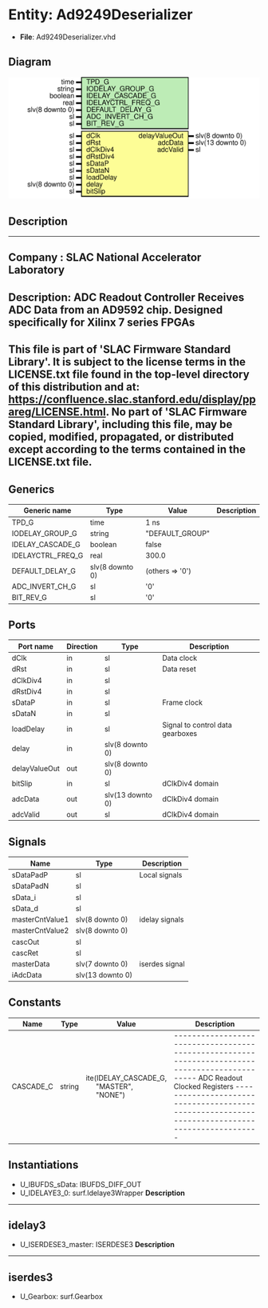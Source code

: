 # Entity: Ad9249Deserializer

- **File**: Ad9249Deserializer.vhd
## Diagram

![Diagram](Ad9249Deserializer.svg "Diagram")
## Description

-----------------------------------------------------------------------------
 Company    : SLAC National Accelerator Laboratory
-----------------------------------------------------------------------------
 Description:
 ADC Readout Controller
 Receives ADC Data from an AD9592 chip.
 Designed specifically for Xilinx 7 series FPGAs
-----------------------------------------------------------------------------
 This file is part of 'SLAC Firmware Standard Library'.
 It is subject to the license terms in the LICENSE.txt file found in the
 top-level directory of this distribution and at:
    https://confluence.slac.stanford.edu/display/ppareg/LICENSE.html.
 No part of 'SLAC Firmware Standard Library', including this file,
 may be copied, modified, propagated, or distributed except according to
 the terms contained in the LICENSE.txt file.
-----------------------------------------------------------------------------
## Generics

| Generic name      | Type            | Value           | Description |
| ----------------- | --------------- | --------------- | ----------- |
| TPD_G             | time            | 1 ns            |             |
| IODELAY_GROUP_G   | string          | "DEFAULT_GROUP" |             |
| IDELAY_CASCADE_G  | boolean         | false           |             |
| IDELAYCTRL_FREQ_G | real            | 300.0           |             |
| DEFAULT_DELAY_G   | slv(8 downto 0) | (others => '0') |             |
| ADC_INVERT_CH_G   | sl              | '0'             |             |
| BIT_REV_G         | sl              | '0'             |             |
## Ports

| Port name     | Direction | Type             | Description                      |
| ------------- | --------- | ---------------- | -------------------------------- |
| dClk          | in        | sl               |  Data clock                      |
| dRst          | in        | sl               |  Data reset                      |
| dClkDiv4      | in        | sl               |                                  |
| dRstDiv4      | in        | sl               |                                  |
| sDataP        | in        | sl               |  Frame clock                     |
| sDataN        | in        | sl               |                                  |
| loadDelay     | in        | sl               | Signal to control data gearboxes |
| delay         | in        | slv(8 downto 0)  |                                  |
| delayValueOut | out       | slv(8 downto 0)  |                                  |
| bitSlip       | in        | sl               |  dClkDiv4 domain                 |
| adcData       | out       | slv(13 downto 0) |  dClkDiv4 domain                 |
| adcValid      | out       | sl               |  dClkDiv4 domain                 |
## Signals

| Name            | Type             | Description      |
| --------------- | ---------------- | ---------------- |
| sDataPadP       | sl               |  Local signals   |
| sDataPadN       | sl               |                  |
| sData_i         | sl               |                  |
| sData_d         | sl               |                  |
| masterCntValue1 | slv(8 downto 0)  |  idelay signals  |
| masterCntValue2 | slv(8 downto 0)  |                  |
| cascOut         | sl               |                  |
| cascRet         | sl               |                  |
| masterData      | slv(7 downto 0)  |  iserdes signal  |
| iAdcData        | slv(13 downto 0) |                  |
## Constants

| Name      | Type   | Value                                                                                                            | Description                                                                                                                                                                                                                     |
| --------- | ------ | ---------------------------------------------------------------------------------------------------------------- | ------------------------------------------------------------------------------------------------------------------------------------------------------------------------------------------------------------------------------- |
| CASCADE_C | string |  ite(IDELAY_CASCADE_G,<br><span style="padding-left:20px"> "MASTER",<br><span style="padding-left:20px"> "NONE") | -----------------------------------------------------------------------------------------------  ADC Readout Clocked Registers -----------------------------------------------------------------------------------------------  |
## Instantiations

- U_IBUFDS_sData: IBUFDS_DIFF_OUT
- U_IDELAYE3_0: surf.Idelaye3Wrapper
**Description**
--------------------------------------------------------------------------
 idelay3
--------------------------------------------------------------------------

- U_ISERDESE3_master: ISERDESE3
**Description**
--------------------------------------------------------------------------
 iserdes3
--------------------------------------------------------------------------

- U_Gearbox: surf.Gearbox
